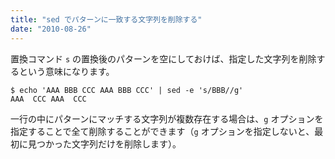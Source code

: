 ```yaml
---
title: "sed でパターンに一致する文字列を削除する"
date: "2010-08-26"
---
```


置換コマンド `s` の置換後のパターンを空にしておけば、指定した文字列を削除するという意味になります。

~~~
$ echo 'AAA BBB CCC AAA BBB CCC' | sed -e 's/BBB//g'
AAA  CCC AAA  CCC
~~~

一行の中にパターンにマッチする文字列が複数存在する場合は、`g` オプションを指定することで全て削除することができます（`g` オプションを指定しないと、最初に見つかった文字列だけを削除します）。

